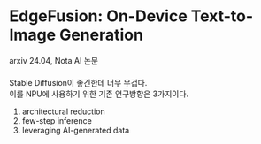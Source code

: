 EdgeFusion: On-Device Text-to-Image Generation
====
arxiv 24.04, Nota AI 논문  
####
Stable Diffusion이 좋긴한데 너무 무겁다.  
이를 NPU에 사용하기 위한 기존 연구방향은 3가지이다.
1. architectural reduction
2. few-step inference
3. leveraging AI-generated data


